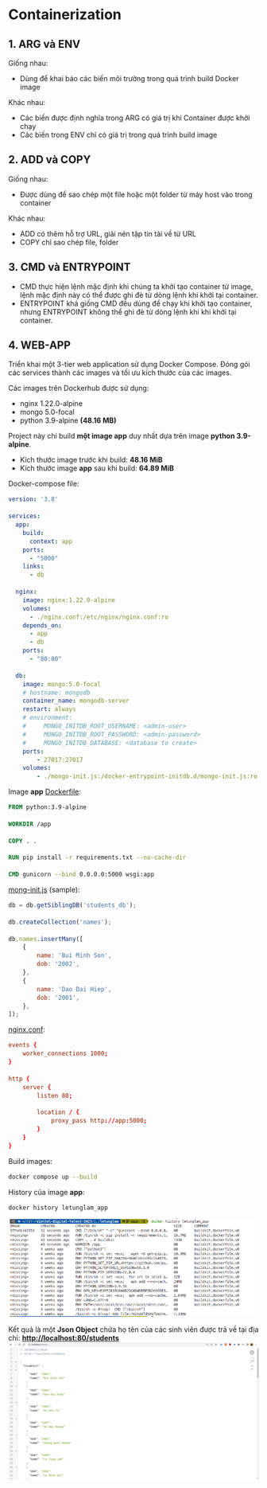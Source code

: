 # Containerization
## 1. ARG và ENV
Giống nhau:
* Dùng để khai báo các biến môi trường trong quá trình build Docker image

Khác nhau:
* Các biến được định nghĩa trong ARG có giá trị khi Container được khởi chạy
* Các biến trong ENV chỉ có giá trị trong quá trình build image
## 2. ADD và COPY
Giống nhau:
* Được dùng để sao chép một file hoặc một folder từ máy host vào trong container

Khác nhau:
* ADD có thêm hỗ trợ URL, giải nén tập tin tải về từ URL
* COPY chỉ sao chép file, folder
## 3. CMD và ENTRYPOINT
* CMD thực hiện lệnh mặc định khi chúng ta khởi tạo container từ image, lệnh mặc định này có thể được ghi đè từ dòng lệnh khi khởi tại container.
* ENTRYPOINT khá giống CMD đều dùng để chạy khi khởi tạo container, nhưng ENTRYPOINT không thể ghi đè từ dòng lệnh khi khi khởi tại container.
## 4. WEB-APP
Triển khai một 3-tier web application sử dụng Docker Compose. Đóng gói các services thành các images và tối ưu kích thước của các images.

Các images trên Dockerhub được sử dụng:
* nginx 1.22.0-alpine
* mongo 5.0-focal
* python 3.9-alpine **(48.16 MB)**

Project này chỉ build **một image app** duy nhất dựa trên image **python 3.9-alpine**.
- Kích thước image trước khi build: **48.16 MiB**
- Kích thước image **app** sau khi build: **64.89 MiB**

Docker-compose file:
```yaml
version: '3.8'

services:
  app:
    build:
      context: app
    ports: 
      - "5000"
    links:
      - db

  nginx:
    image: nginx:1.22.0-alpine
    volumes:
      - ./nginx.conf:/etc/nginx/nginx.conf:ro
    depends_on:
      - app
      - db
    ports:
      - "80:80"

  db:
    image: mongo:5.0-focal
    # hostname: mongodb
    container_name: mongodb-server
    restart: always
    # environment:
    #     MONGO_INITDB_ROOT_USERNAME: <admin-user>
    #     MONGO_INITDB_ROOT_PASSWORD: <admin-password>
    #     MONGO_INITDB_DATABASE: <database to create>
    ports:
        - 27017:27017
    volumes:
        - ./mongo-init.js:/docker-entrypoint-initdb.d/mongo-init.js:ro
```

Image **app** [Dockerfile](./app/Dockerfile):
```Dockerfile
FROM python:3.9-alpine

WORKDIR /app

COPY . .

RUN pip install -r requirements.txt --no-cache-dir

CMD gunicorn --bind 0.0.0.0:5000 wsgi:app
```

[mong-init.js](./mongo-init.js) (sample):
```js
db = db.getSiblingDB('students_db');

db.createCollection('names');

db.names.insertMany([
    {
        name: 'Bui Minh Son',
        dob: '2002',
    },
    {
        name: 'Dao Dai Hiep',
        dob: '2001',
    },
]);
```

[nginx.conf](./nginx.conf):
```conf
events {
    worker_connections 1000;
}

http {
    server {
        listen 80;

        location / {
            proxy_pass http://app:5000;
        }
    }
}
```

Build images:
```bash
docker compose up --build
```

History của image **app**:
```bash
docker history letunglam_app
```
![image](./images/app-history.png)


Kết quả là một **Json Object** chứa họ tên của các sinh viên được trả về tại địa chỉ:
**<http://localhost:80/students>**
![image](./images/list-students.png)